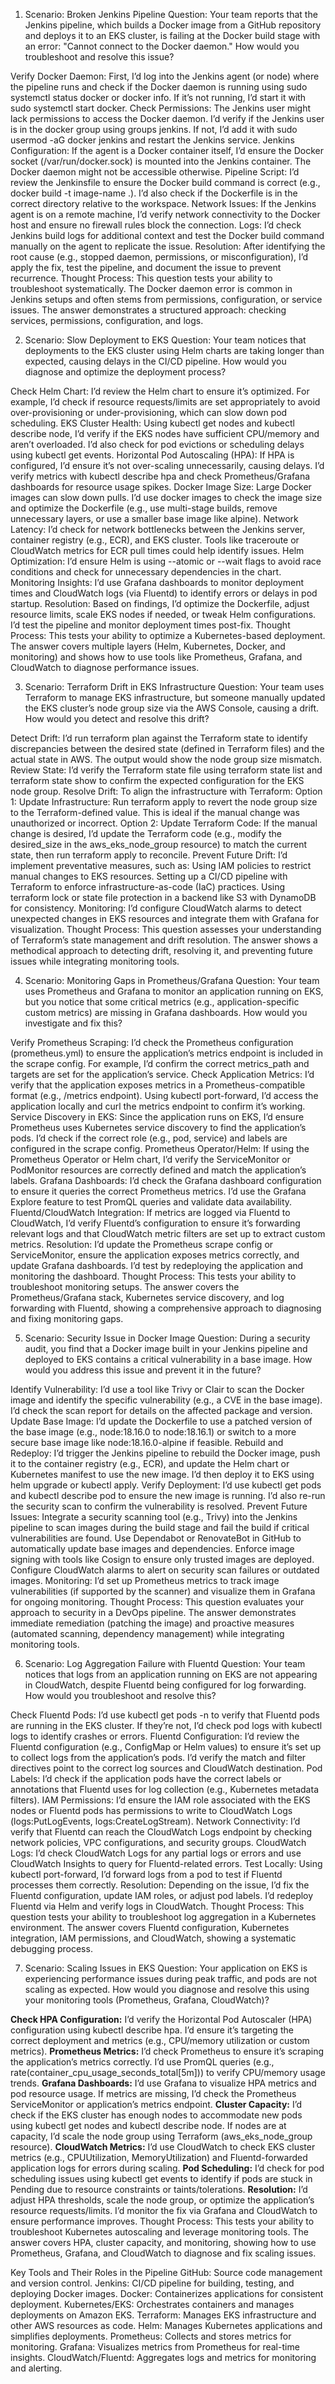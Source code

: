 1. Scenario: Broken Jenkins Pipeline
Question: Your team reports that the Jenkins pipeline, which builds a Docker image from a GitHub repository and deploys it to an EKS cluster, is failing at the Docker build stage with an error: "Cannot connect to the Docker daemon." How would you troubleshoot and resolve this issue?


Verify Docker Daemon: First, I’d log into the Jenkins agent (or node) where the pipeline runs and check if the Docker daemon is running using sudo systemctl status docker or docker info. If it’s not running, I’d start it with sudo systemctl start docker.
Check Permissions: The Jenkins user might lack permissions to access the Docker daemon. I’d verify if the Jenkins user is in the docker group using groups jenkins. If not, I’d add it with sudo usermod -aG docker jenkins and restart the Jenkins service.
Jenkins Configuration: If the agent is a Docker container itself, I’d ensure the Docker socket (/var/run/docker.sock) is mounted into the Jenkins container. The Docker daemon might not be accessible otherwise.
Pipeline Script: I’d review the Jenkinsfile to ensure the Docker build command is correct (e.g., docker build -t image-name .). I’d also check if the Dockerfile is in the correct directory relative to the workspace.
Network Issues: If the Jenkins agent is on a remote machine, I’d verify network connectivity to the Docker host and ensure no firewall rules block the connection.
Logs: I’d check Jenkins build logs for additional context and test the Docker build command manually on the agent to replicate the issue.
Resolution: After identifying the root cause (e.g., stopped daemon, permissions, or misconfiguration), I’d apply the fix, test the pipeline, and document the issue to prevent recurrence.
Thought Process: This question tests your ability to troubleshoot systematically. The Docker daemon error is common in Jenkins setups and often stems from permissions, configuration, or service issues. The answer demonstrates a structured approach: checking services, permissions, configuration, and logs.

2. Scenario: Slow Deployment to EKS
Question: Your team notices that deployments to the EKS cluster using Helm charts are taking longer than expected, causing delays in the CI/CD pipeline. How would you diagnose and optimize the deployment process?


Check Helm Chart: I’d review the Helm chart to ensure it’s optimized. For example, I’d check if resource requests/limits are set appropriately to avoid over-provisioning or under-provisioning, which can slow down pod scheduling.
EKS Cluster Health: Using kubectl get nodes and kubectl describe node, I’d verify if the EKS nodes have sufficient CPU/memory and aren’t overloaded. I’d also check for pod evictions or scheduling delays using kubectl get events.
Horizontal Pod Autoscaling (HPA): If HPA is configured, I’d ensure it’s not over-scaling unnecessarily, causing delays. I’d verify metrics with kubectl describe hpa and check Prometheus/Grafana dashboards for resource usage spikes.
Docker Image Size: Large Docker images can slow down pulls. I’d use docker images to check the image size and optimize the Dockerfile (e.g., use multi-stage builds, remove unnecessary layers, or use a smaller base image like alpine).
Network Latency: I’d check for network bottlenecks between the Jenkins server, container registry (e.g., ECR), and EKS cluster. Tools like traceroute or CloudWatch metrics for ECR pull times could help identify issues.
Helm Optimization: I’d ensure Helm is using --atomic or --wait flags to avoid race conditions and check for unnecessary dependencies in the chart.
Monitoring Insights: I’d use Grafana dashboards to monitor deployment times and CloudWatch logs (via Fluentd) to identify errors or delays in pod startup.
Resolution: Based on findings, I’d optimize the Dockerfile, adjust resource limits, scale EKS nodes if needed, or tweak Helm configurations. I’d test the pipeline and monitor deployment times post-fix.
Thought Process: This tests your ability to optimize a Kubernetes-based deployment. The answer covers multiple layers (Helm, Kubernetes, Docker, and monitoring) and shows how to use tools like Prometheus, Grafana, and CloudWatch to diagnose performance issues.

3. Scenario: Terraform Drift in EKS Infrastructure
Question: Your team uses Terraform to manage EKS infrastructure, but someone manually updated the EKS cluster’s node group size via the AWS Console, causing a drift. How would you detect and resolve this drift?


Detect Drift: I’d run terraform plan against the Terraform state to identify discrepancies between the desired state (defined in Terraform files) and the actual state in AWS. The output would show the node group size mismatch.
Review State: I’d verify the Terraform state file using terraform state list and terraform state show to confirm the expected configuration for the EKS node group.
Resolve Drift: To align the infrastructure with Terraform:
Option 1: Update Infrastructure: Run terraform apply to revert the node group size to the Terraform-defined value. This is ideal if the manual change was unauthorized or incorrect.
Option 2: Update Terraform Code: If the manual change is desired, I’d update the Terraform code (e.g., modify the desired_size in the aws_eks_node_group resource) to match the current state, then run terraform apply to reconcile.
Prevent Future Drift: I’d implement preventative measures, such as:
Using IAM policies to restrict manual changes to EKS resources.
Setting up a CI/CD pipeline with Terraform to enforce infrastructure-as-code (IaC) practices.
Using terraform lock or state file protection in a backend like S3 with DynamoDB for consistency.
Monitoring: I’d configure CloudWatch alarms to detect unexpected changes in EKS resources and integrate them with Grafana for visualization.
Thought Process: This question assesses your understanding of Terraform’s state management and drift resolution. The answer shows a methodical approach to detecting drift, resolving it, and preventing future issues while integrating monitoring tools.

4. Scenario: Monitoring Gaps in Prometheus/Grafana
Question: Your team uses Prometheus and Grafana to monitor an application running on EKS, but you notice that some critical metrics (e.g., application-specific custom metrics) are missing in Grafana dashboards. How would you investigate and fix this?


Verify Prometheus Scraping: I’d check the Prometheus configuration (prometheus.yml) to ensure the application’s metrics endpoint is included in the scrape config. For example, I’d confirm the correct metrics_path and targets are set for the application’s service.
Check Application Metrics: I’d verify that the application exposes metrics in a Prometheus-compatible format (e.g., /metrics endpoint). Using kubectl port-forward, I’d access the application locally and curl the metrics endpoint to confirm it’s working.
Service Discovery in EKS: Since the application runs on EKS, I’d ensure Prometheus uses Kubernetes service discovery to find the application’s pods. I’d check if the correct role (e.g., pod, service) and labels are configured in the scrape config.
Prometheus Operator/Helm: If using the Prometheus Operator or Helm chart, I’d verify the ServiceMonitor or PodMonitor resources are correctly defined and match the application’s labels.
Grafana Dashboards: I’d check the Grafana dashboard configuration to ensure it queries the correct Prometheus metrics. I’d use the Grafana Explore feature to test PromQL queries and validate data availability.
Fluentd/CloudWatch Integration: If metrics are logged via Fluentd to CloudWatch, I’d verify Fluentd’s configuration to ensure it’s forwarding relevant logs and that CloudWatch metric filters are set up to extract custom metrics.
Resolution: I’d update the Prometheus scrape config or ServiceMonitor, ensure the application exposes metrics correctly, and update Grafana dashboards. I’d test by redeploying the application and monitoring the dashboard.
Thought Process: This tests your ability to troubleshoot monitoring setups. The answer covers the Prometheus/Grafana stack, Kubernetes service discovery, and log forwarding with Fluentd, showing a comprehensive approach to diagnosing and fixing monitoring gaps.

5. Scenario: Security Issue in Docker Image
Question: During a security audit, you find that a Docker image built in your Jenkins pipeline and deployed to EKS contains a critical vulnerability in a base image. How would you address this issue and prevent it in the future?


Identify Vulnerability: I’d use a tool like Trivy or Clair to scan the Docker image and identify the specific vulnerability (e.g., a CVE in the base image). I’d check the scan report for details on the affected package and version.
Update Base Image: I’d update the Dockerfile to use a patched version of the base image (e.g., node:18.16.0 to node:18.16.1) or switch to a more secure base image like node:18.16.0-alpine if feasible.
Rebuild and Redeploy: I’d trigger the Jenkins pipeline to rebuild the Docker image, push it to the container registry (e.g., ECR), and update the Helm chart or Kubernetes manifest to use the new image. I’d then deploy it to EKS using helm upgrade or kubectl apply.
Verify Deployment: I’d use kubectl get pods and kubectl describe pod to ensure the new image is running. I’d also re-run the security scan to confirm the vulnerability is resolved.
Prevent Future Issues:
Integrate a security scanning tool (e.g., Trivy) into the Jenkins pipeline to scan images during the build stage and fail the build if critical vulnerabilities are found.
Use Dependabot or RenovateBot in GitHub to automatically update base images and dependencies.
Enforce image signing with tools like Cosign to ensure only trusted images are deployed.
Configure CloudWatch alarms to alert on security scan failures or outdated images.
Monitoring: I’d set up Prometheus metrics to track image vulnerabilities (if supported by the scanner) and visualize them in Grafana for ongoing monitoring.
Thought Process: This question evaluates your approach to security in a DevOps pipeline. The answer demonstrates immediate remediation (patching the image) and proactive measures (automated scanning, dependency management) while integrating monitoring tools.

6. Scenario: Log Aggregation Failure with Fluentd
Question: Your team notices that logs from an application running on EKS are not appearing in CloudWatch, despite Fluentd being configured for log forwarding. How would you troubleshoot and resolve this?


Check Fluentd Pods: I’d use kubectl get pods -n <namespace> to verify that Fluentd pods are running in the EKS cluster. If they’re not, I’d check pod logs with kubectl logs to identify crashes or errors.
Fluentd Configuration: I’d review the Fluentd configuration (e.g., ConfigMap or Helm values) to ensure it’s set up to collect logs from the application’s pods. I’d verify the match and filter directives point to the correct log sources and CloudWatch destination.
Pod Labels: I’d check if the application pods have the correct labels or annotations that Fluentd uses for log collection (e.g., Kubernetes metadata filters).
IAM Permissions: I’d ensure the IAM role associated with the EKS nodes or Fluentd pods has permissions to write to CloudWatch Logs (logs:PutLogEvents, logs:CreateLogStream).
Network Connectivity: I’d verify that Fluentd can reach the CloudWatch Logs endpoint by checking network policies, VPC configurations, and security groups.
CloudWatch Logs: I’d check CloudWatch Logs for any partial logs or errors and use CloudWatch Insights to query for Fluentd-related errors.
Test Locally: Using kubectl port-forward, I’d forward logs from a pod to test if Fluentd processes them correctly.
Resolution: Depending on the issue, I’d fix the Fluentd configuration, update IAM roles, or adjust pod labels. I’d redeploy Fluentd via Helm and verify logs in CloudWatch.
Thought Process: This question tests your ability to troubleshoot log aggregation in a Kubernetes environment. The answer covers Fluentd configuration, Kubernetes integration, IAM permissions, and CloudWatch, showing a systematic debugging process.

7. Scenario: Scaling Issues in EKS
Question: Your application on EKS is experiencing performance issues during peak traffic, and pods are not scaling as expected. How would you diagnose and resolve this using your monitoring tools (Prometheus, Grafana, CloudWatch)?


**Check HPA Configuration:** I’d verify the Horizontal Pod Autoscaler (HPA) configuration using kubectl describe hpa. I’d ensure it’s targeting the correct deployment and metrics (e.g., CPU/memory utilization or custom metrics).
**Prometheus Metrics:** I’d check Prometheus to ensure it’s scraping the application’s metrics correctly. I’d use PromQL queries (e.g., rate(container_cpu_usage_seconds_total[5m])) to verify CPU/memory usage trends.
**Grafana Dashboards:** I’d use Grafana to visualize HPA metrics and pod resource usage. If metrics are missing, I’d check the Prometheus ServiceMonitor or application’s metrics endpoint.
**Cluster Capacity:** I’d check if the EKS cluster has enough nodes to accommodate new pods using kubectl get nodes and kubectl describe node. If nodes are at capacity, I’d scale the node group using Terraform (aws_eks_node_group resource).
**CloudWatch Metrics:** I’d use CloudWatch to check EKS cluster metrics (e.g., CPUUtilization, MemoryUtilization) and Fluentd-forwarded application logs for errors during scaling.
**Pod Scheduling:** I’d check for pod scheduling issues using kubectl get events to identify if pods are stuck in Pending due to resource constraints or taints/tolerations.
**Resolution:** I’d adjust HPA thresholds, scale the node group, or optimize the application’s resource requests/limits. I’d monitor the fix via Grafana and CloudWatch to ensure performance improves.
Thought Process: This tests your ability to troubleshoot Kubernetes autoscaling and leverage monitoring tools. The answer covers HPA, cluster capacity, and monitoring, showing how to use Prometheus, Grafana, and CloudWatch to diagnose and fix scaling issues.

Key Tools and Their Roles in the Pipeline
GitHub: Source code management and version control.
Jenkins: CI/CD pipeline for building, testing, and deploying Docker images.
Docker: Containerizes applications for consistent deployment.
Kubernetes/EKS: Orchestrates containers and manages deployments on Amazon EKS.
Terraform: Manages EKS infrastructure and other AWS resources as code.
Helm: Manages Kubernetes applications and simplifies deployments.
Prometheus: Collects and stores metrics for monitoring.
Grafana: Visualizes metrics from Prometheus for real-time insights.
CloudWatch/Fluentd: Aggregates logs and metrics for monitoring and alerting.
